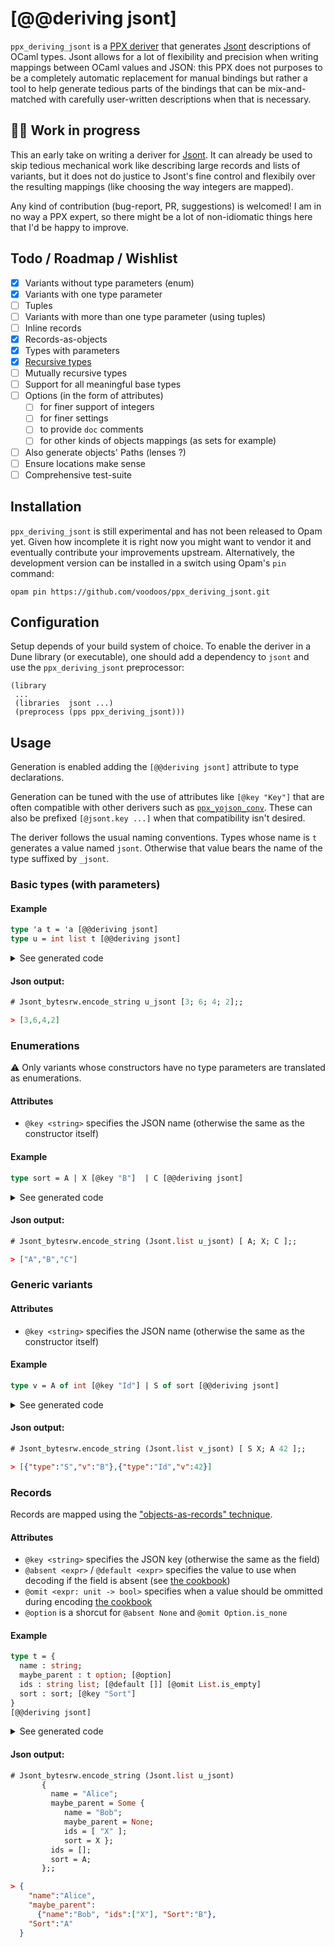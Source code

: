 # [@@deriving jsont]

`ppx_deriving_jsont` is a [PPX deriver](https://ocaml-ppx.github.io/ppxlib/ppxlib/driver.html#def_derivers) that generates
[Jsont](https://erratique.ch/software/jsont) descriptions of OCaml types. Jsont
allows for a lot of flexibility and precision when writing mappings between
OCaml values and JSON: this PPX does not purposes to be a completely automatic
replacement for manual bindings but rather a tool to help generate tedious parts
of the bindings that can be mix-and-matched with carefully user-written
descriptions when that is necessary.

## 🚧🚧 Work in progress

This an early take on writing a deriver for
[Jsont](https://erratique.ch/software/jsont). It can already be used to skip
tedious mechanical work like describing large records and lists of variants, but
it does not do justice to Jsont's fine control and flexibily over the resulting
mappings (like choosing the way integers are mapped).

Any kind of contribution (bug-report, PR, suggestions) is welcomed! I am in no
way a PPX expert, so there might be a lot of non-idiomatic things here that I'd
be happy to improve.

## Todo / Roadmap / Wishlist

- [x] Variants without type parameters (enum)
- [x] Variants with one type parameter
- [ ] Tuples
- [ ] Variants with more than one type parameter (using tuples)
- [ ] Inline records
- [x] Records-as-objects
- [x] Types with parameters
- [x] [Recursive types](https://erratique.ch/software/jsont/doc/cookbook.html#recursion)
- [ ] Mutually recursive types
- [ ] Support for all meaningful base types
- [ ] Options (in the form of attributes)
    - [ ] for finer support of integers
    - [ ] for finer settings
    - [ ] to provide `doc` comments
    - [ ] for other kinds of objects mappings (as sets for example)
- [ ] Also generate objects' Paths (lenses ?)
- [ ] Ensure locations make sense
- [ ] Comprehensive test-suite

## Installation

`ppx_deriving_jsont` is still experimental and has not been released to Opam
yet. Given how incomplete it is right now you might want to vendor it and
eventually contribute your improvements upstream. Alternatively, the development
version can be installed in a switch using Opam's `pin` command:

```shell
opam pin https://github.com/voodoos/ppx_deriving_jsont.git
```

## Configuration

Setup depends of your build system of choice. To enable the deriver in a Dune
library (or executable), one should add a dependency to `jsont` and use the
`ppx_deriving_jsont` preprocessor:

```sexp
(library
 ...
 (libraries  jsont ...)
 (preprocess (pps ppx_deriving_jsont)))
```

## Usage

Generation is enabled adding the `[@@deriving jsont]` attribute to type
declarations.

Generation can be tuned with the use of attributes like `[@key "Key"]` that are
often compatible with other derivers such as
[`ppx_yojson_conv`](https://github.com/janestreet/ppx_yojson_conv). These can
also be prefixed `[@jsont.key ...]` when that compatibility isn't desired.

The deriver follows the usual naming conventions. Types whose name is `t`
generates a value named `jsont`. Otherwise that value bears the name of the type
suffixed by `_jsont`.



### Basic types (with parameters)

#### Example

```ocaml
type 'a t = 'a [@@deriving jsont]
type u = int list t [@@deriving jsont]
```

<details><summary>See generated code</summary></h3>

```ocaml
let jsont jsont_type_var__a = jsont_type_var__a
let u_jsont = jsont (Jsont.list Jsont.int)
```

</details>

#### Json output:

```ocaml
# Jsont_bytesrw.encode_string u_jsont [3; 6; 4; 2];;
```

```json
> [3,6,4,2]
```

### Enumerations

⚠️ Only variants whose constructors have no type parameters are translated as enumerations.

#### Attributes
- `@key <string>` specifies the JSON name (otherwise the same as the
  constructor itself)

#### Example

```ocaml
type sort = A | X [@key "B"]  | C [@@deriving jsont]
```

<details><summary>See generated code</summary>

```ocaml
let sort_jsont = Jsont.enum ~kind:"Sort" [ ("A", A); ("B", X); ("C", C) ]
```

</details>

#### Json output:

```ocaml
# Jsont_bytesrw.encode_string (Jsont.list u_jsont) [ A; X; C ];;
```

```json
> ["A","B","C"]
```

### Generic variants

#### Attributes
- `@key <string>` specifies the JSON name (otherwise the same as the
  constructor itself)

#### Example

```ocaml
type v = A of int [@key "Id"] | S of sort [@@deriving jsont]

```

<details><summary>See generated code</summary>

```ocaml


```

</details>

#### Json output:

```ocaml
# Jsont_bytesrw.encode_string (Jsont.list v_jsont) [ S X; A 42 ];;
```

```json
> [{"type":"S","v":"B"},{"type":"Id","v":42}]
```

### Records

Records are mapped using the  ["objects-as-records"
technique](https://erratique.ch/software/jsont/doc/cookbook.html#objects_as_records).

#### Attributes
- `@key <string>` specifies the JSON key (otherwise the same as the
  field)
- `@absent <expr>` / `@default <expr>` specifies the value to use when decoding
  if the field is absent (see [the cookbook](https://erratique.ch/software/jsont/doc/cookbook.html#optional_members))
- `@omit <expr: unit -> bool>` specifies when a value should be ommitted during encoding  [the cookbook](https://erratique.ch/software/jsont/doc/cookbook.html#optional_members)
- `@option` is a shorcut for `@absent None`  and `@omit Option.is_none`

#### Example

```ocaml
type t = {
  name : string;
  maybe_parent : t option; [@option]
  ids : string list; [@default []] [@omit List.is_empty]
  sort : sort; [@key "Sort"]
}
[@@deriving jsont]
```

<details><summary>See generated code</summary>

```ocaml
let jsont =
  let rec jsont_rec__t =
    lazy
      (Jsont.Object.finish
         (Jsont.Object.mem "Sort" sort_jsont
            ~enc:(fun t -> t.sort)
            ?dec_absent:None ?enc_omit:None
            (Jsont.Object.mem "ids" (Jsont.list Jsont.string)
               ~enc:(fun t -> t.ids)
               ?dec_absent:(Some []) ?enc_omit:(Some List.is_empty)
               (Jsont.Object.mem "maybe_parent"
                  (Jsont.option (Jsont.rec' jsont_rec__t))
                  ~enc:(fun t -> t.maybe_parent)
                  ?dec_absent:(Some None) ?enc_omit:(Some Option.is_none)
                  (Jsont.Object.mem "name" Jsont.string
                     ~enc:(fun t -> t.name)
                     ?dec_absent:None ?enc_omit:None
                     (Jsont.Object.map ~kind:"T"
                        (fun name maybe_parent ids sort ->
                          { name; maybe_parent; ids; sort })))))))
  in
  Lazy.force jsont_rec__t
```

</details>

#### Json output:

```ocaml
# Jsont_bytesrw.encode_string (Jsont.list u_jsont)
       {
         name = "Alice";
         maybe_parent = Some {
            name = "Bob";
            maybe_parent = None;
            ids = [ "X" ];
            sort = X };
         ids = [];
         sort = A;
       };;
```

```json
> {
    "name":"Alice",
    "maybe_parent":
      {"name":"Bob", "ids":["X"], "Sort":"B"},
    "Sort":"A"
  }
```
